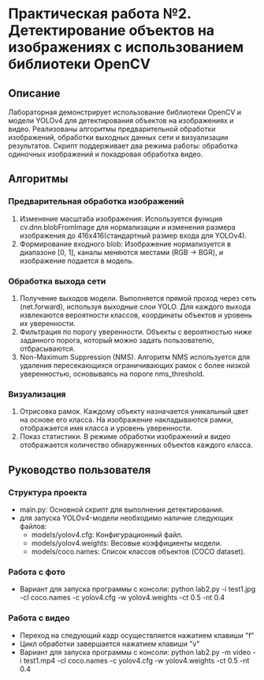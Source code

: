 # Практическая работа №2. Детектирование объектов на изображениях с использованием библиотеки OpenCV

## Описание

Лабораторная демонстрирует использование библиотеки OpenCV и модели YOLOv4 для детектирования объектов на изображениях и видео. Реализованы алгоритмы предварительной обработки изображений, обработки выходных данных сети и визуализации результатов. Скрипт поддерживает два режима работы: обработка одиночных изображений и покадровая обработка видео.

## Алгоритмы

### Предварительная обработка изображений
1. Изменение масштаба изображения: Используется функция cv.dnn.blobFromImage для нормализации и изменения размера изображения до 416x416(стандартный размер входа для YOLOv4).
2. Формирование входного blob: Изображение нормализуется в диапазоне [0, 1], каналы меняются местами (RGB → BGR), и изображение подается в модель.

### Обработка выхода сети
1. Получение выходов модели. Выполняется прямой проход через сеть (net.forward), используя выходные слои YOLO. Для каждого выхода извлекаются вероятности классов, координаты объектов и уровень их уверенности.
2. Фильтрация по порогу уверенности. Объекты с вероятностью ниже заданного порога, который можно задать пользователю, отбрасываются.
3. Non-Maximum Suppression (NMS). Алгоритм NMS используется для удаления пересекающихся ограничивающих рамок с более низкой уверенностью, основываясь на пороге nms_threshold.

### Визуализация
1. Отрисовка рамок. Каждому объекту назначается уникальный цвет на основе его класса. На изображение накладываются рамки, отображается имя класса и уровень уверенности.
2. Показ статистики. В режиме обработки изображений и видео отображается количество обнаруженных объектов каждого класса.

## Руководство пользователя

### Структура проекта

- main.py: Основной скрипт для выполнения детектирования.
- для запуска YOLOv4-модели необходимо наличие следующих файлов:
  - models/yolov4.cfg: Конфигурационный файл.
  - models/yolov4.weights: Весовые коэффициенты модели.
  - models/coco.names: Список классов объектов (COCO dataset).

### Работа с фото

- Вариант для запуска программы с консоли: python lab2.py -i test1.jpg -cl coco.names -c yolov4.cfg -w yolov4.weights -ct 0.5 -nt 0.4

### Работа с видео

- Переход на следующий кадр осуществляется нажатием клавиши "f"
- Цикл обработки завершается нажатием клавиши "v"
- Вариант для запуска программы с консоли: python lab2.py -m video -i test1.mp4 -cl coco.names -c yolov4.cfg -w yolov4.weights -ct 0.5 -nt 0.4

